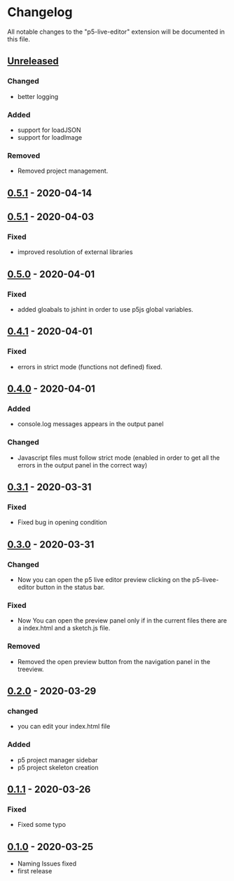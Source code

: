 # Changelog

All notable changes to the "p5-live-editor" extension will be documented in this file.

## [Unreleased](https://github.com/ProfAndreaPollini/vscode-p5-live-editor/compare/0.6.0...HEAD)


### Changed

- better logging

### Added

- support for loadJSON
- support for loadImage

### Removed

- Removed project management.

## [0.5.1](https://github.com/ProfAndreaPollini/vscode-p5-live-editor/releases/tag/0.6.0) - 2020-04-14

## [0.5.1](https://github.com/ProfAndreaPollini/vscode-p5-live-editor/releases/tag/0.5.1) - 2020-04-03

### Fixed

- improved resolution of external libraries

## [0.5.0](https://github.com/ProfAndreaPollini/vscode-p5-live-editor/releases/tag/0.5.0) - 2020-04-01

### Fixed

- added gloabals to jshint in order to use p5js global variables.

## [0.4.1](https://github.com/ProfAndreaPollini/vscode-p5-live-editor/releases/tag/0.4.1) - 2020-04-01

### Fixed

- errors in strict mode (functions not defined) fixed.

## [0.4.0](https://github.com/ProfAndreaPollini/vscode-p5-live-editor/releases/tag/0.4.0) - 2020-04-01

### Added

- console.log messages appears in the output panel

### Changed

- Javascript files must follow strict mode (enabled in order to get all the errors in the output panel in the correct way)

## [0.3.1](https://github.com/ProfAndreaPollini/vscode-p5-live-editor/releases/tag/0.3.1) - 2020-03-31

### Fixed

- Fixed bug in opening condition

## [0.3.0](https://github.com/ProfAndreaPollini/vscode-p5-live-editor/releases/tag/0.3.0) - 2020-03-31

### Changed

- Now you can open the p5 live editor preview clicking on the p5-livee-editor button in the status bar.

### Fixed

- Now You can open the preview panel only if in the current files there are a index.html and a sketch.js file.

### Removed

- Removed the open preview button from the navigation panel in the treeview.

## [0.2.0](https://github.com/ProfAndreaPollini/vscode-p5-live-editor/releases/tag/0.2.0) - 2020-03-29

### changed

- you can edit your index.html file

### Added

- p5 project manager sidebar
- p5 project skeleton creation

## [0.1.1](https://github.com/ProfAndreaPollini/vscode-p5-live-editor/releases/tag/0.1.1) - 2020-03-26

### Fixed

- Fixed some typo

## [0.1.0](https://github.com/ProfAndreaPollini/vscode-p5-live-editor/releases/tag/0.1.0) - 2020-03-25

- Naming Issues fixed
- first release
